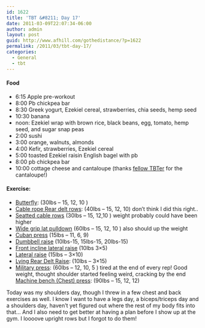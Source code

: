 ```yaml
---
id: 1622
title: 'TBT &#8211; Day 17'
date: 2011-03-09T22:07:34-06:00
author: admin
layout: post
guid: http://www.afhill.com/gothedistance/?p=1622
permalink: /2011/03/tbt-day-17/
categories:
  - General
  - tbt
---
```

#### Food

  * 6:15 Apple pre-workout
  * 8:00 Pb chickpea bar
  * 8:30 Greek yogurt, Ezekiel cereal, strawberries, chia seeds, hemp seed
  * 10:30 banana
  * noon: Ezekiel wrap with brown rice, black beans, egg, tomato, hemp seed, and sugar snap peas
  * 2:00 sushi
  * 3:00 orange, walnuts, almonds
  * 4:00 Kefir, strawberries, Ezekiel cereal
  * 5:00 toasted Ezekiel raisin English bagel with pb
  * 8:00 pb chickpea bar
  * 10:00 cottage cheese and cantaloupe (thanks [fellow TBTer](http://yinanpants.wordpress.com) for the cantaloupe!)

#### Exercise: 

  * [Butterfly](http://www.bodybuilding.com/exercises/detail/view/name/butterfly): (30lbs &#8211; 15, 12, 10 )
  * [Cable rope Rear delt rows](http://www.bodybuilding.com/exercises/detail/view/name/cable-rope-rear-delt-rows): (40lbs &#8211; 15, 12, 10) don&#8217;t think I did this right..
  * [Seatted cable rows](http://www.bodybuilding.com/exercises/detail/view/name/seated-cable-rows) (30lbs &#8211; 15, 12,10 ) weight probably could have been higher
  * [Wide grip lat pulldown](http://www.bodybuilding.com/exercises/detail/view/name/wide-grip-lat-pulldown) (60lbs &#8211; 15, 12, 10 ) also should up the weight
  * [Cuban press](http://www.bodybuilding.com/exercises/detail/view/name/cuban-press) (15lbs &#8211; 11, 6, 9)
  * [Dumbbell raise](http://www.bodybuilding.com/exercises/detail/view/name/dumbbell-raise) (10lbs-15, 15lbs-15, 20lbs-15)
  * [Front incline lateral raise](http://www.bodybuilding.com/exercises/detail/view/name/front-incline-dumbbell-raise) (10lbs 3&#215;5)
  * [Lateral raise](http://www.bodybuilding.com/exercises/detail/view/name/power-partials) (15lbs &#8211; 3&#215;10)
  * [Lying Rear Delt Raise](http://www.bodybuilding.com/exercises/detail/view/name/lying-rear-delt-raise): (10lbs &#8211; 3&#215;15)
  * [Military press](http://www.bodybuilding.com/exercises/detail/view/name/machine-shoulder-military-press): (60lbs &#8211; 12, 10, 5 ) tired at the end of every rep! Good weight, thought shoulder started feeling weird, cracking by the end
[Machine bench (Chest) press](http://www.bodybuilding.com/exercises/detail/view/name/machine-bench-press): (90lbs &#8211; 15, 12, 12)</li> </ul> 

Today was my shoulders day, though I threw in a few chest and back exercises as well. I know I want to have a legs day, a biceps/triceps day and a shoulders day, haven&#8217;t yet figured out where the rest of my body fits into that&#8230; And I also need to get better at having a plan before I show up at the gym. I loooove upright rows but I forgot to do them!